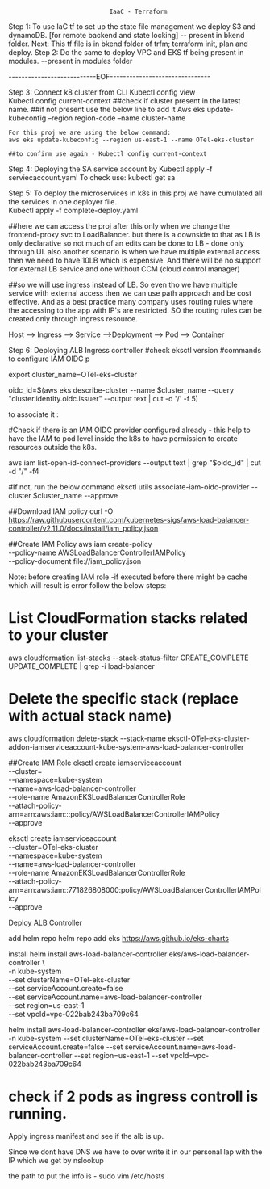 								IaaC - Terraform


Step 1:
To use IaC tf to set up the state file management we deploy S3 and dynamoDB. [for remote backend and state locking]
		-- present in bkend folder.
Next:
	This tf file is  in bkend folder of trfm; terraform init, plan and deploy.
Step 2:
Do the same to deploy VPC and EKS tf being present in modules. --present in modules folder 



---------------------------EOF-------------------------------




Step 3:
Connect k8 cluster from CLI
	Kubectl config view  
Kubectl config current-context 	##check if cluster present in the latest name.
	##if not present use the below line to add it 
	Aws eks update-kubeconfig –region region-code –name cluster-name

	For this proj we are using the below command:
	aws eks update-kubeconfig --region us-east-1 --name OTel-eks-cluster

	##to confirm use again - Kubectl config current-context 

Step 4:
Deploying the SA service account by 
	Kubectl apply -f serviecaccount.yaml
To check use: kubectl get sa

Step 5:
To deploy the microservices in k8s in this proj we have cumulated all the services in one deployer file.	   
Kubectl apply -f complete-deploy.yaml

##here we can access the proj after this only when we change the frontend-proxy svc to LoadBalancer.
but there is a downside to that as LB is only declarative so not much of an edits can be done to LB - done only through UI.
	also another scenario is when we have multiple external access then we need to have 10LB which is expensive.
	And there will be no support for external LB service and one without CCM (cloud control manager)

##so we will use ingress instead of LB.
	So even tho we have multiple service with external access then we can use path approach and be cost effective.
	And as a best practice many company uses routing rules where the accessing to the app with IP's are restricted.
	SO the routing rules can be created only through ingress resource. 

Host --> Ingress --> Service -->Deployment --> Pod --> Container


Step 6:
Deploying ALB Ingress controller
	#check eksctl version
	#commands to configure IAM OIDC p
  
export cluster_name=OTel-eks-cluster

oidc_id=$(aws eks describe-cluster --name $cluster_name --query "cluster.identity.oidc.issuer"  --output text | cut -d '/' -f 5) 

to associate it :

#Check if there is an IAM OIDC provider configured already - this help to have the IAM to pod level inside the k8s to have permission to create resources outside the k8s.

aws iam list-open-id-connect-providers --output text | grep "$oidc_id" | cut -d "/" -f4


#If not, run the below command
eksctl utils associate-iam-oidc-provider --cluster $cluster_name --approve

##Download IAM policy
curl -O https://raw.githubusercontent.com/kubernetes-sigs/aws-load-balancer-controller/v2.11.0/docs/install/iam_policy.json


##Create IAM Policy
aws iam create-policy \
    --policy-name AWSLoadBalancerControllerIAMPolicy \
    --policy-document file://iam_policy.json


Note: before creating IAM role -if executed before there might be cache which will result is error follow the below steps:
# List CloudFormation stacks related to your cluster
aws cloudformation list-stacks --stack-status-filter CREATE_COMPLETE UPDATE_COMPLETE | grep -i load-balancer

# Delete the specific stack (replace with actual stack name)
aws cloudformation delete-stack --stack-name eksctl-OTel-eks-cluster-addon-iamserviceaccount-kube-system-aws-load-balancer-controller


##Create IAM Role
eksctl create iamserviceaccount \
  --cluster=<your-cluster-name> \
  --namespace=kube-system \
  --name=aws-load-balancer-controller \
  --role-name AmazonEKSLoadBalancerControllerRole \
--attach-policy-arn=arn:aws:iam::<your-aws-account-id>:policy/AWSLoadBalancerControllerIAMPolicy \
  --approve


eksctl create iamserviceaccount \
  --cluster=OTel-eks-cluster \
  --namespace=kube-system \
  --name=aws-load-balancer-controller \
  --role-name AmazonEKSLoadBalancerControllerRole \
--attach-policy-arn=arn:aws:iam::771826808000:policy/AWSLoadBalancerControllerIAMPolicy \
  --approve


Deploy ALB Controller

add helm repo 
helm repo add eks https://aws.github.io/eks-charts

install 
helm install aws-load-balancer-controller eks/aws-load-balancer-controller \            
  -n kube-system \
  --set clusterName=OTel-eks-cluster \
  --set serviceAccount.create=false \
  --set serviceAccount.name=aws-load-balancer-controller \
  --set region=us-east-1 \
  --set vpcId=vpc-022bab243ba709c64 

  helm install aws-load-balancer-controller eks/aws-load-balancer-controller -n kube-system --set clusterName=OTel-eks-cluster --set serviceAccount.create=false --set serviceAccount.name=aws-load-balancer-controller --set region=us-east-1 --set vpcId=vpc-022bab243ba709c64 


  # check if 2 pods as ingress controll is running.


  Apply ingress manifest and see if the alb is up.

  Since we dont have DNS we have to over write it in our personal lap with the IP which we get by nslookup 

  the path to put the info is - sudo vim /etc/hosts 